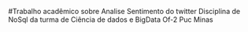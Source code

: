 #Trabalho acadêmico sobre Analise Sentimento do twitter
Disciplina de NoSql da turma de Ciência de dados e BigData Of-2 Puc Minas
